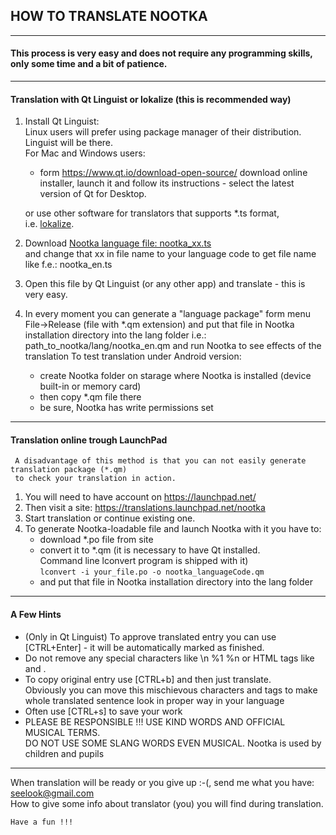 
## HOW TO TRANSLATE NOOTKA
---------------------------


#### This process is very easy and does not require any programming skills, only some time and a bit of patience.
---------------------------


#### Translation with Qt Linguist or lokalize (this is recommended way)
  1. Install Qt Linguist:  
    Linux users will prefer using package manager of their distribution. Linguist will be there.  
    For Mac and Windows users:
      - form https://www.qt.io/download-open-source/ download online installer,
        launch it and follow its instructions - select the latest version of Qt for Desktop.

     or use other software for translators that supports *.ts format,  
     i.e. [lokalize](https://apps.kde.org/en/lokalize).
      
  2. Download [Nootka language file: nootka_xx.ts](https://www.opencode.net/seelook/nootka/raw/master/lang/nootka_xx.ts?inline=false)  
     and change that xx in file name to your language code to get file name like f.e.: nootka_en.ts

  3. Open this file by Qt Linguist (or any other app) and translate - this is very easy.

  4. In every moment you can generate a "language package" form menu File->Release (file with *.qm extension)
     and put that file in Nootka installation directory into the lang folder 
     i.e.: path_to_nootka/lang/nootka_en.qm
     and run Nootka to see effects of the translation
     To test translation under Android version:
       - create Nootka folder on starage where Nootka is installed (device built-in or memory card)
       - then copy *.qm file there
       - be sure, Nootka has write permissions set

---------------------------
#### Translation online trough LaunchPad
     A disadvantage of this method is that you can not easily generate translation package (*.qm)
     to check your translation in action.
  1. You will need to have account on https://launchpad.net/
  2. Then visit a site: https://translations.launchpad.net/nootka
  3. Start translation or continue existing one.
  4. To generate Nootka-loadable file and launch Nootka with it you have to:
     - download *.po file from site
     - convert it to *.qm (it is necessary to have Qt installed.  
       Command line lconvert program is shipped with it)  
       `lconvert -i your_file.po -o nootka_languageCode.qm`
     - and put that file in Nootka installation directory into the lang folder

---------------------------
#### A Few Hints
  - (Only in Qt Linguist) To approve translated entry you can use \[CTRL+Enter\] - it will be automatically marked as finished.
  - Do not remove any special characters like \n %1 %n or HTML tags like <br> and <whatever>.
  - To copy original entry use [CTRL+b] and then just translate.  
    Obviously you can move this mischievous characters and tags to make whole translated sentence look in proper way in your language
   - Often use \[CTRL+s\] to save your work
   - PLEASE BE RESPONSIBLE !!! USE KIND WORDS AND OFFICIAL MUSICAL TERMS.  
     DO NOT USE SOME SLANG WORDS EVEN MUSICAL. Nootka is used by children and pupils


---------------------------
When translation will be ready or you give up :-(, send me what you have:  
    seelook@gmail.com  
    How to give some info about translator (you) you will find during translation.

    Have a fun !!!


